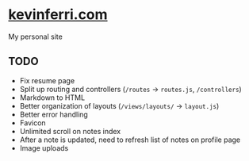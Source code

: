 #  [kevinferri.com](http://kevinferri.com)

My personal site

## TODO

* Fix resume page
* Split up routing and controllers (`/routes` -> `routes.js`, `/controllers`)
* Markdown to HTML
* Better organization of layouts (`/views/layouts/` -> `layout.js`)
* Better error handling
* Favicon
* Unlimited scroll on notes index
* After a note is updated, need to refresh list of notes on profile page
* Image uploads

